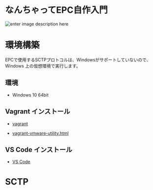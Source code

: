 # なんちゃってEPC自作入門


![enter image description here](https://user-images.githubusercontent.com/1900544/84593371-e17ae600-ae86-11ea-872d-4aaf0fe4bfa1.png)


# 環境構築
EPCで使用するSCTPプロトコルは、Windowsがサポートしていないので、Windows 上の仮想環境で実行します。

## 環境

- Windows 10 64bit

## Vagrant インストール

- [vagrant](https://www.vagrantup.com/)

- [vagrant-vmware-utility.html](https://www.vagrantup.com/docs/providers/vmware/vagrant-vmware-utility.html)

## VS Code インストール

- [VS Code](https://azure.microsoft.com/ja-jp/products/visual-studio-code/)


# SCTP
<!--stackedit_data:
eyJoaXN0b3J5IjpbLTgzMzkxMzQ3LC0xMjE0NjE3MDk5LC01Mj
E3Mjc2ODUsODkzODM3NTcxLDE0Njk3MzYzMDcsMTE3NjU1NDk1
LDE2OTQyNzQxMTBdfQ==
-->